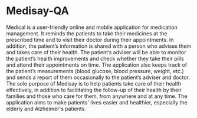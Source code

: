 # Medisay-QA
Medical is a user-friendly online and mobile application for medication management. It reminds the patients to take their medicines at the prescribed time and to visit their doctor during their appointments. In addition, the patient’s information is shared with a person who advises them and takes care of their health. The patient’s adviser will be able to monitor the patient’s health improvements and check whether they take their pills and attend their appointments on time. The application also keeps track of the patient’s measurements (blood glucose, blood pressure, weight, etc.) and sends a report of them occasionally to the patient’s adviser and doctor. The sole purpose of Medisay is to help patients take care of their health effectively, in addition to facilitating the follow-up of their health by their families and those who care for them, from anywhere and at any time. The application aims to make patients' lives easier and healthier, especially the elderly and Alzheimer's patients.
